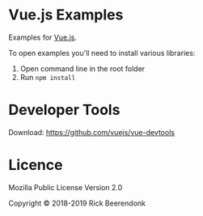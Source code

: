 # Vue.js Examples

Examples for [Vue.js](https://vuejs.org).

To open examples you'll need to install various libraries:

1. Open command line in the root folder
2. Run `npm install`

# Developer Tools

Download: https://github.com/vuejs/vue-devtools

# Licence

Mozilla Public License Version 2.0

Copyright © 2018-2019 Rick Beerendonk
